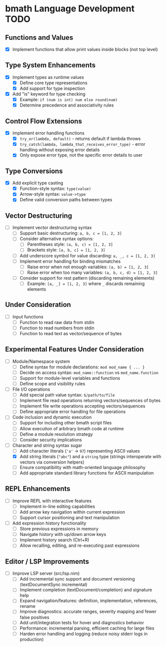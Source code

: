 # bmath Language Development TODO

## Functions and Values

- [x] Implement functions that allow print values inside blocks (not top level)

## Type System Enhancements

- [x] Implement types as runtime values
  - [x] Define core type representations
  - [x] Add support for type inspection
- [x] Add "is" keyword for type checking
  - [x] Example: `if (num is int) num else round(num)`
  - [x] Determine precedence and associativity rules

## Control Flow Extensions

- [x] Implement error handling functions
  - [x] `try_or(lambda, default)` - returns default if lambda throws
  - [x] `try_catch(lambda, lambda_that_receives_error_type)` - error handling without exposing error details
  - [x] Only expose error type, not the specific error details to user

## Type Conversions

- [x] Add explicit type casting
  - [x] Function-style syntax: `type(value)`
  - [x] Arrow-style syntax: `value->type`
  - [x] Define valid conversion paths between types

## Vector Destructuring

- [ ] Implement vector destructuring syntax
  - [ ] Support basic destructuring: `a, b, c = [1, 2, 3]`
  - [ ] Consider alternative syntax options:
    - [ ] Parentheses style: `(a, b, c) = [1, 2, 3]`
    - [ ] Brackets style: `[a, b, c] = [1, 2, 3]`
  - [ ] Add underscore symbol for value discarding: `a, _, c = [1, 2, 3]`
  - [ ] Implement error handling for binding mismatches
    - [ ] Raise error when not enough variables: `(a, b) = [1, 2, 3]`
    - [ ] Raise error when too many variables: `(a, b, c, d) = [1, 2, 3]`
  - [ ] Consider support for rest pattern (discarding remaining elements)
    - [ ] Example: `[a, _] = [1, 2, 3]` where `_` discards remaining elements

## Under Consideration

- [ ] Input functions
  - [ ] Function to read raw data from stdin
  - [ ] Function to read numbers from stdin
  - [ ] Function to read text as vector/sequence of bytes

## Experimental Features Under Consideration

- [ ] Module/Namespace system
  - [ ] Define syntax for module declarations: `mod mod_name { ... }`
  - [ ] Decide on access syntax: `mod_name::function` vs `mod_name.function`
  - [ ] Support for module-level variables and functions
  - [ ] Define scope and visibility rules

- [ ] File I/O operations
  - [ ] Add special path value syntax: `$/path/to/file`
  - [ ] Implement file read operations returning vectors/sequences of bytes
  - [ ] Implement file write operations accepting vectors/sequences
  - [ ] Define appropriate error handling for file operations

- [ ] Code inclusion and dynamic execution
  - [ ] Support for including other bmath script files
  - [ ] Allow execution of arbitrary bmath code at runtime
  - [ ] Define a module resolution strategy
  - [ ] Consider security implications

- [ ] Character and string syntax sugar
  - [ ] Add character literals (`'a'` → `97`) representing ASCII values
  - [x] Add string literals (`"abc"`) and a `string` type (strings interoperate with vectors via conversion helpers)
  - [ ] Ensure compatibility with math-oriented language philosophy
  - [ ] Add appropriate standard library functions for ASCII manipulation

## REPL Enhancements

- [ ] Improve REPL with interactive features
  - [ ] Implement in-line editing capabilities
  - [ ] Add arrow key navigation within current expression
  - [ ] Support cursor positioning and text manipulation

- [ ] Add expression history functionality
  - [ ] Store previous expressions in memory
  - [ ] Navigate history with up/down arrow keys
  - [ ] Implement history search (Ctrl+R)
  - [ ] Allow recalling, editing, and re-executing past expressions

## Editor / LSP Improvements

- [ ] Improve LSP server (src/lsp.nim)
  - [ ] Add incremental sync support and document versioning (textDocumentSync incremental)
  - [ ] Implement completion (textDocument/completion) and signature help
  - [ ] Expand navigation/features: definition, implementation, references, rename
  - [ ] Improve diagnostics: accurate ranges, severity mapping and fewer false positives
  - [ ] Add unit/integration tests for hover and diagnostics behavior
  - [ ] Performance: incremental parsing, efficient caching for large files
  - [ ] Harden error handling and logging (reduce noisy stderr logs in production)
